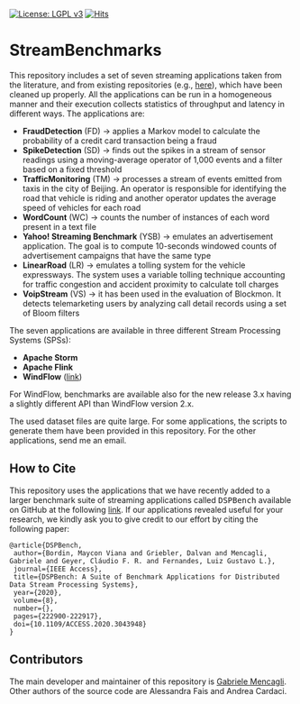 [![License: LGPL v3](https://img.shields.io/badge/License-LGPL%20v3-blue.svg)](https://www.gnu.org/licenses/lgpl-3.0)
[![Hits](https://hits.seeyoufarm.com/api/count/incr/badge.svg?url=https%3A%2F%2Fgithub.com%2FParaGroup%2FStreamBenchmarks&count_bg=%2379C83D&title_bg=%23555555&icon=&icon_color=%232F84E1&title=hits&edge_flat=false)](https://hits.seeyoufarm.com)

# StreamBenchmarks

This repository includes a set of seven streaming applications taken from the literature, and from existing repositories (e.g., [here](https://github.com/GMAP/DSPBench)), which have been cleaned up properly. All the applications can be run in a homogeneous manner and their execution collects statistics of throughput and latency in different ways. The applications are:
* <strong>FraudDetection</strong> (FD) -> applies a Markov model to calculate the probability of a credit card transaction being a fraud
* <strong>SpikeDetection</strong> (SD) -> finds out the spikes in a stream of sensor readings using a moving-average operator of 1,000 events and a filter based on a fixed threshold
* <strong>TrafficMonitoring</strong> (TM) -> processes a stream of events emitted from taxis in the city of Beijing. An operator is responsible for identifying the road that vehicle is riding and another operator updates the average speed of vehicles for each road
* <strong>WordCount</strong> (WC) -> counts the number of instances of each word present in a text file
* <strong>Yahoo! Streaming Benchmark</strong> (YSB) -> emulates an advertisement application. The goal is to compute 10-seconds windowed counts of advertisement campaigns that have the same type
* <strong>LinearRoad</strong> (LR) -> emulates a tolling system for the vehicle expressways. The system uses a variable tolling technique accounting for traffic congestion and accident proximity to calculate toll charges
* <strong>VoipStream</strong> (VS) -> it has been used in the evaluation of Blockmon. It detects telemarketing users by analyzing call detail records using a set of Bloom filters

The seven applications are available in three different Stream Processing Systems (SPSs):
* <strong>Apache Storm</strong>
* <strong>Apache Flink</strong>
* <strong>WindFlow</strong> ([link](https://github.com/ParaGroup/WindFlow))

For WindFlow, benchmarks are available also for the new release 3.x having a slightly different API than WindFlow version 2.x.

The used dataset files are quite large. For some applications, the scripts to generate them have been provided in this repository. For the other applications, send me an email.

## How to Cite
This repository uses the applications that we have recently added to a larger benchmark suite of streaming applications called <tt>DSPBench</tt> available on GitHub at the following [link](https://github.com/GMAP/DSPBench). If our applications revealed useful for your research, we kindly ask you to give credit to our effort by citing the following paper:
```
@article{DSPBench,
 author={Bordin, Maycon Viana and Griebler, Dalvan and Mencagli, Gabriele and Geyer, Cláudio F. R. and Fernandes, Luiz Gustavo L.},
 journal={IEEE Access},
 title={DSPBench: A Suite of Benchmark Applications for Distributed Data Stream Processing Systems},
 year={2020},
 volume={8},
 number={},
 pages={222900-222917},
 doi={10.1109/ACCESS.2020.3043948}
}
```

## Contributors
The main developer and maintainer of this repository is [Gabriele Mencagli](mailto:gabriele.mencagli@unipi.it). Other authors of the source code are Alessandra Fais and Andrea Cardaci.
